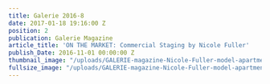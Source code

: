 ```yaml
---
title: Galerie 2016-8
date: 2017-01-18 19:16:00 Z
position: 2
publication: Galerie Magazine
article_title: 'ON THE MARKET: Commercial Staging by Nicole Fuller'
publish_Date: 2016-11-01 00:00:00 Z
thumbnail_image: "/uploads/GALERIE-magazine-Nicole-Fuller-model-apartment-staging.jpg"
fullsize_image: "/uploads/GALERIE-magazine-Nicole-Fuller-model-apartment-staging.jpg"
---
```


